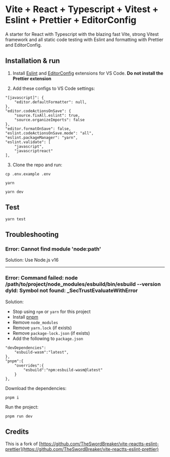# Vite + React + Typescript + Vitest + Eslint + Prettier + EditorConfig

A starter for React with Typescript with the blazing fast Vite, strong Vitest framework and all static code testing with Eslint and formatting with Prettier and EditorConfig.

## Installation & run

1. Install [Eslint](https://marketplace.visualstudio.com/items?itemName=dbaeumer.vscode-eslint) and [EditorConfig](https://marketplace.visualstudio.com/items?itemName=EditorConfig.EditorConfig) extensions for VS Code. **Do not install the Prettier extension**

2. Add these configs to VS Code settings:

```
"[javascript]": {
    "editor.defaultFormatter": null,
},
"editor.codeActionsOnSave": {
    "source.fixAll.eslint": true,
    "source.organizeImports": false
},
"editor.formatOnSave": false,
"eslint.codeActionsOnSave.mode": "all",
"eslint.packageManager": "yarn",
"eslint.validate": [
    "javascript",
    "javascriptreact"
],
```

3. Clone the repo and run:

```
cp .env.example .env
```

```
yarn
```

```
yarn dev
```

## Test

```
yarn test
```

## Troubleshooting

### Error: Cannot find module 'node:path'

Solution: Use Node.js v16

---

### Error: Command failed: node /path/to/project/node_modules/esbuild/bin/esbuild --version dyld: Symbol not found: \_SecTrustEvaluateWithError

Solution:

- Stop using `npm` or `yarn` for this project
- Install [pnpm](https://pnpm.io)
- Remove `node_modules`
- Remove `yarn.lock` (if exists)
- Remove `package-lock.json` (if exists)
- Add the following to `package.json`

```
"devDependencies":
    "esbuild-wasm":"latest",
},
"pnpm":{
    "overrides":{
        "esbuild":"npm:esbuild-wasm@latest"
    }
},
```

Download the dependencies:

```
pnpm i
```

Run the project:

```
pnpm run dev
```

## Credits

This is a fork of [https://github.com/TheSwordBreaker/vite-reactts-eslint-prettier](https://github.com/TheSwordBreaker/vite-reactts-eslint-prettier)
